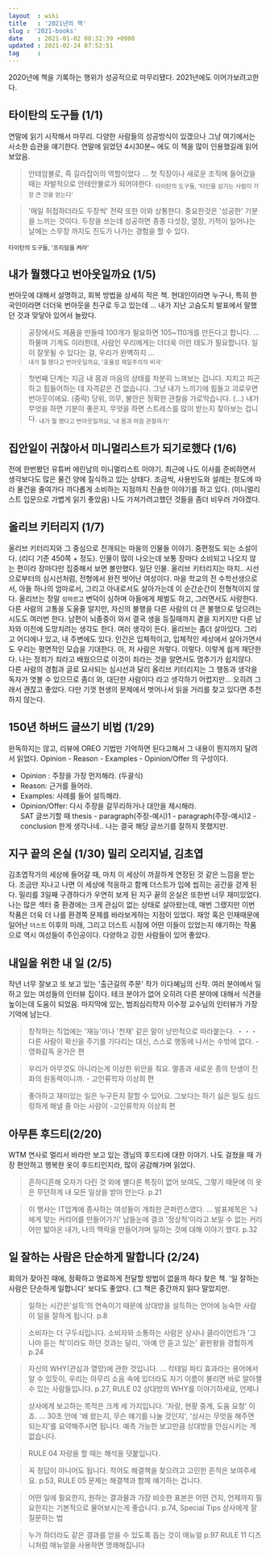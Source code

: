 ```yaml
---
layout  : wiki
title   : '2021년의 책' 
slug : '2021-books'
date    : 2021-01-02 08:32:39 +0900
updated : 2021-02-24 07:52:51
tag     : 
---
```


2020년에 책을 기록하는 행위가 성공적으로 마무리됐다. 2021년에도 이어가보려고한다. 

## 타이탄의 도구들 (1/1) 
연말에 읽기 시작해서 마무리. 다양한 사람들의 성공방식이 있겠으나 그냥 여기에서는 사소한 습관을 얘기한다. 연말에 읽었던 4시30분~ 에도 이 책을 많이 인용했길래 읽어보았음. 

> 안테암불로, 즉 길라잡이의 역할이었다 ... 첫 직장이나 새로운 조직에 들어갔을 때는 자발적으로 안테안불로가 되어야한다.
<sub> 타이탄의 도구들, '타인을 섬기는 사람이 가장 큰 것을 얻는다' </sub>

> '매일 허접하더라도 두장씩' 전략 또한 이와 상통한다. 중요한것은 '성공한' 기분을 느끼는 것이다. 두장을 쓰는데 성공하면 종종 다섯장, 열장, 기적이 일어나는 날에는 스무장 까지도 진도가 나가는 경험을 할 수 있다.

<sub> 타이탄의 도구들, '프리덤을 켜라' </sub>

## 내가 뭘했다고 번아웃일까요 (1/5)
번아웃에 대해서 설명하고, 회복 방법을 상세히 적은 책. 현대인이라면 누구나, 특히 한국인이라면 더더욱 번아웃을 친구로 두고 있는데 ... 내가 지난 고슴도치 발표에서 말했던 것과 맞닿아 있어서 놀랐다. 

> 공장에서도 제품을 만들때 100개가 필요하면 105~110개를 만든다고 합니다. ... 하물며 기계도 이러한데, 사람인 우리에게는 더더욱 이런 태도가 필요합니다. 일이 잘못될 수 있다는 걸, 우리가 완벽하지 ...  
<sub> 내가 뭘 했다고 번아웃일까요, '효율성 제일주의의 비극' </sub> 

> 첫번째 단계는 지금 내 몸과 마음의 상태를 차분히 느껴보는 겁니다. 지치고 피곤하고 힘들어하는 데 자격같은 건 없습니다. 그냥 내가 느끼기에 힘들고 괴로우면 번아웃이에요. (중략) 당위, 의무, 불안은 정확한 관찰을 가로막습니다. (...) 내가 무엇을 하면 기분이 좋은지, 무엇을 하면 스트레스를 많이 받는지 찾아보는 겁니다. 
<sub> 내가 뭘 했다고 번아웃일까요, '내 몸과 마음 관찰하기' </sub>


## 집안일이 귀찮아서 미니멀리스트가 되기로했다 (1/6) 
전에 한번봤던 유튜버 에린남의 미니멀리스트 이야기. 최근에 나도 이사를 준비하면서 생각보다도 많은 물건 양에 질식하고 있는 상태다. 조금씩, 사용빈도와 설레는 정도에 따라 물건을 줄여가다 까다롭게 소비하는 지점까지 진솔한 이야기를 하고 있다. (미니멀리스트 입문으로 가볍게 읽기 좋았음) 나도 가져가려고했던 것들을 좀더 비우러 가야겠다. 

## 올리브 키터리지 (1/7) 
올리브 키터리지와 그 중심으로 전개되는 마을의 인물들 이야기. 중편정도 되는 소설이다. (리디 기준 450쪽 + 정도). 인물이 많이 나오는데 보통 장마다 소비되고 나오지 않는 편이라 장마다만 집중해서 보면 볼만했다. 일단 인물. 올리브 키터리지는 마치.. 시선으로부터의 심시선처럼, 전형에서 완전 벗어난 여성이다. 마을 학교의 전 수학선생으로서, 아들 하나의 엄마로서, 그리고 아내로서도 살아가는데 이 순간순간이 전형적이지 않다. 올리브는 정말 `성마르고` 변덕이 심하며 아들에게 체벌도 하고, 그러면서도 사랑한다. 다른 사람의 고통을 도울줄 알지만, 자신의 불행을 다른 사람의 더 큰 불행으로 덮으려는 시도도 여러번 한다. 남편이 뇌졸중이 와서 결국 생을 등질때까지 곁을 지키지만 다른 남자와 이전에 도망치려는 생각도 한다. 여러 생각이 든다. 
올리브는 좀더 살아있다. 그리고 어디에나 있고, 내 주변에도 있다. 인간은 입체적이고, 입체적인 세상에서 살아가면서도 우리는 평면적인 모습을 기대한다. 아, 저 사람은 저렇다. 이렇다. 이렇게 쉽게 재단한다. 나는 정죄가 죄라고 배웠으므로 이것이 죄라는 것을 알면서도 멈추기가 쉽지않다.  
다른 사람의 경험과 글로 묘사되는 심시선과 달리 올리브 키터리지는 그 행동과 생각을 독자가 엿볼 수 있으므로 좀더 와, 대단한 사람이다 라고 생각하기 어렵지만... 오히려 그래서 괜찮고 좋았다. 다만 기껏 현생의 문제에서 벗어나서 읽을 거리를 찾고 있다면 추천하지 않는다.

## 150년 하버드 글쓰기 비법 (1/29)
완독하지는 않고, 리뷰에 OREO 기법만 기억하면 된다고해서 그 내용이 뭔지까지 달려서 읽었다. Opinion - Reason - Examples - Opinion/Offer 의 구성이다. 
- Opinion : 주장을 가장 먼저해라. (두괄식)
- Reason: 근거를 들어라. 
- Examples: 사례를 들어 설득해라. 
- Opinion/Offer: 다시 주장을 갈무리하거나 대안을 제시해라.  
SAT 글쓰기할 때 thesis - paragraph(주장-예시)1 - paragraph(주장-예시)2 - conclusion 한게 생각나네.. 나는 결국 해당 글쓰기를 잘하지 못했지만.

## 지구 끝의 온실 (1/30) 밀리 오리지널, 김초엽
김초엽작가의 세상에 들어갈 때, 마치 이 세상이 까끌하게 연장된 것 같은 느낌을 받는다. 조금만 지나고 나면 이 세상에 적응하고 함께 더스트가 입에 씹히는 공간을 걷게 된다. 밀리를 3일째 구경하다가 우연히 보게 된 지구 끝의 온실은 또한번 너무 재미있었다. 나는 많은 섹터 중 환경에는 크게 관심이 없는 상태로 살아왔는데, 매번 그랬지만 이번 작품은 더욱 더 나를 환경쪽 문제를 바라보게하는 지점이 있었다. 재앙 혹은 인재때문에 일어난 `더스트` 이후의 미래, 그리고 더스트 시점에 어떤 이들이 있었는지 얘기하는 작품으로 역시 여성들이 주인공이다. 다양하고 강한 사람들이 있어 좋았다. 

## 내일을 위한 내 일 (2/5) 
작년 너무 잘보고 또 보고 있는 '출근길의 주문' 작가 이다혜님의 신작. 여러 분야에서 일하고 있는 여성들의 인터뷰 집이다. 테크 분야가 없어 오히려 다른 분야에 대해서 식견을 높이는데 도움이 되었음. 마지막에 있는, 범죄심리학자 이수정 교수님의 인터뷰가 가장 기억에 남는다. 

> 창작하는 직업에는 '재능'이나 '천재' 같은 말이 낭만적으로 따라붙는다. ・・・다른 사람이 확신을 주기를 기다리는 대신, 스스로 행동에 나서는 수밖에 없다.  - 영화감독 윤가은 편 

> 우리가 아무것도 아니라는게 이상한 위안을 줘요. 멸종과 새로운 종의 탄생이 진화의 원동력이니까. - 고인류학자 이상희 편 

> 좋아하고 재미있는 일은 누구든지 잘할 수 있어요. 그보다는 하기 싫은 일도 심드렁하게 해낼 줄 아는 사람이 -고인류학자 이상희 편 

## 아무튼 후드티(2/20) 

WTM 연사로 멀리서 바라만 보고 있는 갱님의 후드티에 대한 이야기. 나도 걸쳤을 때 가장 편안하고 행복한 옷이 후드티인지라, 많이 공감해가며 읽었다. 

> 흔하디흔해 모자가 다린 것 외에 별다른 특징이 없어 보여도, 그렇기 때문에 이 옷은 무던하게 내 모든 일상을 받아 안는다. p.21

> 이 행사는 IT업계에 종사하는 여성들이 개최한 콘퍼런스였다. ... 발표제목은 '나에게 맞는 커리어를 만들어가기' 남들눈에 결코 '정상적'이라고 보일 수 없는 커리어만 밟아온 내가, 나의 맥락을 만들어가며 일하는 것에 대해 이야기 했다. 
p.32


## 일 잘하는 사람은 단순하게 말합니다 (2/24) 
회의가 잦아진 때에, 정확하고 명료하게 전달할 방법이 없을까 하다 찾은 책. '일 잘하는 사람은 단순하게 일합니다' 보다도 좋았다. (그 책은 중간까지 읽다 말았지만.

> 일하는 시간은'설득'의 연속이기 때문에 상대방을 설득하는 언어에 능숙한 사람이 일을 잘하게 됩니다. p.8

> 소비자는 더 구두쇠입니다. 소비자와 소통하는 사람은 상사나 클라이언트가 '그나마 듣는 척'이라도 하던 것과는 달리, '아예 안 듣고 있는' 끝판왕을 경험하게 p.24

> 자신의 WHY(관심과 열망)에 관한 것입니다. ... 칵테일 파티 효과라는 용어에서 알 수 있듯이, 우리는 아무리 소음 속에 있더라도 자기 이름이 불리면 바로 알아챌 수 있는 사람들입니다. p.27, RULE 02 상대방의 WHY를 이야기하세요, 언제나 

> 상사에게 보고하는 목적은 크게 세 가지입니다. '자랑, 현황 중계, 도움 요청' 이죠. ... 30초 안에 '왜 왔는지, 무슨 얘기를 나눌 것인지', '상사는 무엇을 해주면 되는지'를 요약해주시면 됩니다. 예측 가능한 보고만큼 상대방을 안심시키는 게 없습니다. 

> RULE 04 자랑을 할 때는 해석을 덧붙입니다. 

> 꼭 정답이 아니어도 됩니다. 적어도 해결책을 찾으려고 고민한 흔적은 보여주세요. p.53, RULE 05 문제는 해결책과 함께 얘기하는 겁니다.

> 어떤 일에 필요한지, 원하는 결과물과 가장 비슷한 표본은 어떤 건지, 언제까지 필요한지는 기본적으로 물어보시는게 좋습니다. p.74, Special Tips 상사에게 잘 질문하는 법 

> 누가 하더라도 같은 결과를 얻을 수 있도록 돕는 것이 매뉴얼 p.97  RULE 11 디즈니처럼 매뉴얼을 사용하면 명쾌해집니다 



